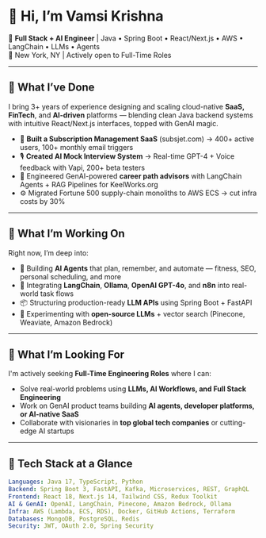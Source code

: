 # 👋 Hi, I’m Vamsi Krishna

🎯 **Full Stack + AI Engineer** | Java • Spring Boot • React/Next.js • AWS • LangChain • LLMs • Agents  
📍 New York, NY | Actively open to Full-Time Roles

---

## 🚀 What I’ve Done

I bring 3+ years of experience designing and scaling cloud-native **SaaS, FinTech**, and **AI-driven** platforms — blending clean Java backend systems with intuitive React/Next.js interfaces, topped with GenAI magic.

- 🔄 **Built a Subscription Management SaaS** (subsjet.com) → 400+ active users, 100+ monthly email triggers
- 🎙️ **Created AI Mock Interview System** → Real-time GPT-4 + Voice feedback with Vapi, 200+ beta testers
- 🧠 Engineered GenAI-powered **career path advisors** with LangChain Agents + RAG Pipelines for KeelWorks.org
- ⚙️ Migrated Fortune 500 supply-chain monoliths to AWS ECS → cut infra costs by 30%

---

## 🧠 What I’m Working On

Right now, I’m deep into:
- 🤖 Building **AI Agents** that plan, remember, and automate — fitness, SEO, personal scheduling, and more
- 🧩 Integrating **LangChain**, **Ollama**, **OpenAI GPT-4o**, and **n8n** into real-world task flows
- 📦 Structuring production-ready **LLM APIs** using Spring Boot + FastAPI
- 🧠 Experimenting with **open-source LLMs** + vector search (Pinecone, Weaviate, Amazon Bedrock)

---

## 🧭 What I’m Looking For

I'm actively seeking **Full-Time Engineering Roles** where I can:
- Solve real-world problems using **LLMs, AI Workflows, and Full Stack Engineering**
- Work on GenAI product teams building **AI agents, developer platforms, or AI-native SaaS**
- Collaborate with visionaries in **top global tech companies** or cutting-edge AI startups

---

## 🧰 Tech Stack at a Glance

```yaml
Languages: Java 17, TypeScript, Python  
Backend: Spring Boot 3, FastAPI, Kafka, Microservices, REST, GraphQL  
Frontend: React 18, Next.js 14, Tailwind CSS, Redux Toolkit  
AI & GenAI: OpenAI, LangChain, Pinecone, Amazon Bedrock, Ollama  
Infra: AWS (Lambda, ECS, RDS), Docker, GitHub Actions, Terraform  
Databases: MongoDB, PostgreSQL, Redis  
Security: JWT, OAuth 2.0, Spring Security  
